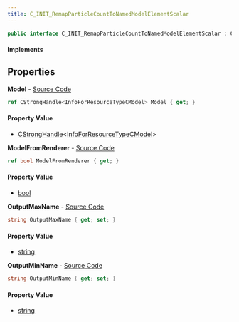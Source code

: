 ```yaml
---
title: C_INIT_RemapParticleCountToNamedModelElementScalar
---
```


```csharp
public interface C_INIT_RemapParticleCountToNamedModelElementScalar : C_INIT_RemapParticleCountToScalar, CParticleFunctionInitializer, CParticleFunction, ISchemaClass<CParticleFunction>, ISchemaClass<CParticleFunctionInitializer>, ISchemaClass<C_INIT_RemapParticleCountToScalar>, ISchemaClass<C_INIT_RemapParticleCountToNamedModelElementScalar>, ISchemaField, ISchemaClass, INativeHandle
```

#### Implements

## Properties

**Model** - [Source Code](https://github.com/swiftly-solution/swiftlys2/blob/main/managed/src/SwiftlyS2.Generated/Schemas/Interfaces/C_INIT_RemapParticleCountToNamedModelElementScalar.cs#L16)

```csharp
ref CStrongHandle<InfoForResourceTypeCModel> Model { get; }
```

#### Property Value

- [CStrongHandle](/docs/api/shared/natives/cstronghandle-1)<[InfoForResourceTypeCModel](/docs/api/shared/schemadefinitions/infoforresourcetypecmodel)>

**ModelFromRenderer** - [Source Code](https://github.com/swiftly-solution/swiftlys2/blob/main/managed/src/SwiftlyS2.Generated/Schemas/Interfaces/C_INIT_RemapParticleCountToNamedModelElementScalar.cs#L22)

```csharp
ref bool ModelFromRenderer { get; }
```

#### Property Value

- [bool](https://learn.microsoft.com/dotnet/api/system.boolean)

**OutputMaxName** - [Source Code](https://github.com/swiftly-solution/swiftlys2/blob/main/managed/src/SwiftlyS2.Generated/Schemas/Interfaces/C_INIT_RemapParticleCountToNamedModelElementScalar.cs#L20)

```csharp
string OutputMaxName { get; set; }
```

#### Property Value

- [string](https://learn.microsoft.com/dotnet/api/system.string)

**OutputMinName** - [Source Code](https://github.com/swiftly-solution/swiftlys2/blob/main/managed/src/SwiftlyS2.Generated/Schemas/Interfaces/C_INIT_RemapParticleCountToNamedModelElementScalar.cs#L18)

```csharp
string OutputMinName { get; set; }
```

#### Property Value

- [string](https://learn.microsoft.com/dotnet/api/system.string)


